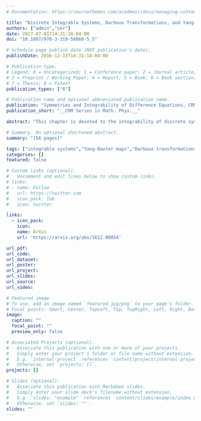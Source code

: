 ```yaml
---
# Documentation: https://sourcethemes.com/academic/docs/managing-content/

title: "Discrete Integrable Systems, Darboux Transformations, and Yang–Baxter Maps"
authors: ["admin","skr"]
date: 2017-07-01T14:31:18-04:00
doi: "10.1007/978-3-319-56666-5_5"

# Schedule page publish date (NOT publication's date).
publishDate: 2016-12-15T14:31:18-04:00

# Publication type.
# Legend: 0 = Uncategorized; 1 = Conference paper; 2 = Journal article;
# 3 = Preprint / Working Paper; 4 = Report; 5 = Book; 6 = Book section;
# 7 = Thesis; 8 = Patent
publication_types: ["6"]

# Publication name and optional abbreviated publication name.
publication: "Symmetries and Integrability of Difference Equations, CRM Series in Mathematical Physics"
publication_short: "__CRM Series in Math. Phys.__"

abstract: "This chapter is devoted to the integrability of discrete systems and their relation to the theory of Yang–Baxter (YB) maps. Lax pairs play a significant role in the integrability of discrete systems. We introduce the notion of Lax pair by considering the well-celebrated doubly-infinite Toda lattice. In particular, we present solution of the Cauchy initial value problem via the method of the inverse scattering transform, provide a review of scattering theory of Jacobi matrices, and give the Riemann–Hilbert formulation of the inverse scattering transform. On the other hand, the Lax–Darboux scheme constitutes an important tool in the theory of integrable systems, as it relates several concepts of integrability. We explain the role of Darboux and Bäcklund transformations in the theory of integrable systems, and we show how they can be used to construct discrete integrable systems via the Lax–Darboux scheme. Moreover, we give an introduction to the theory of Yang–Baxter maps and we show its relation to discrete integrable systems. Finally, we demonstrate the construction of Yang–Baxter maps via Darboux transformations, using the Nonlinear Schrödinger (NLS) equation as illustrative example."

# Summary. An optional shortened abstract.
summary: "[56 pages]"

tags: ["integrable systems","Yang-Baxter maps","Darboux transformations","Toda lattice"]
categories: []
featured: false

# Custom links (optional).
#   Uncomment and edit lines below to show custom links.
# links:
# - name: Follow
#   url: https://twitter.com
#   icon_pack: fab
#   icon: twitter

links:
  - icon_pack:
    icon:
    name: ArXiv
    url: 'https://arxiv.org/abs/1612.00854'

url_pdf:
url_code:
url_dataset:
url_poster:
url_project:
url_slides:
url_source:
url_video:

# Featured image
# To use, add an image named `featured.jpg/png` to your page's folder.
# Focal points: Smart, Center, TopLeft, Top, TopRight, Left, Right, BottomLeft, Bottom, BottomRight.
image:
  caption: ""
  focal_point: ""
  preview_only: false

# Associated Projects (optional).
#   Associate this publication with one or more of your projects.
#   Simply enter your project's folder or file name without extension.
#   E.g. `internal-project` references `content/project/internal-project/index.md`.
#   Otherwise, set `projects: []`.
projects: []

# Slides (optional).
#   Associate this publication with Markdown slides.
#   Simply enter your slide deck's filename without extension.
#   E.g. `slides: "example"` references `content/slides/example/index.md`.
#   Otherwise, set `slides: ""`.
slides: ""
---
```

